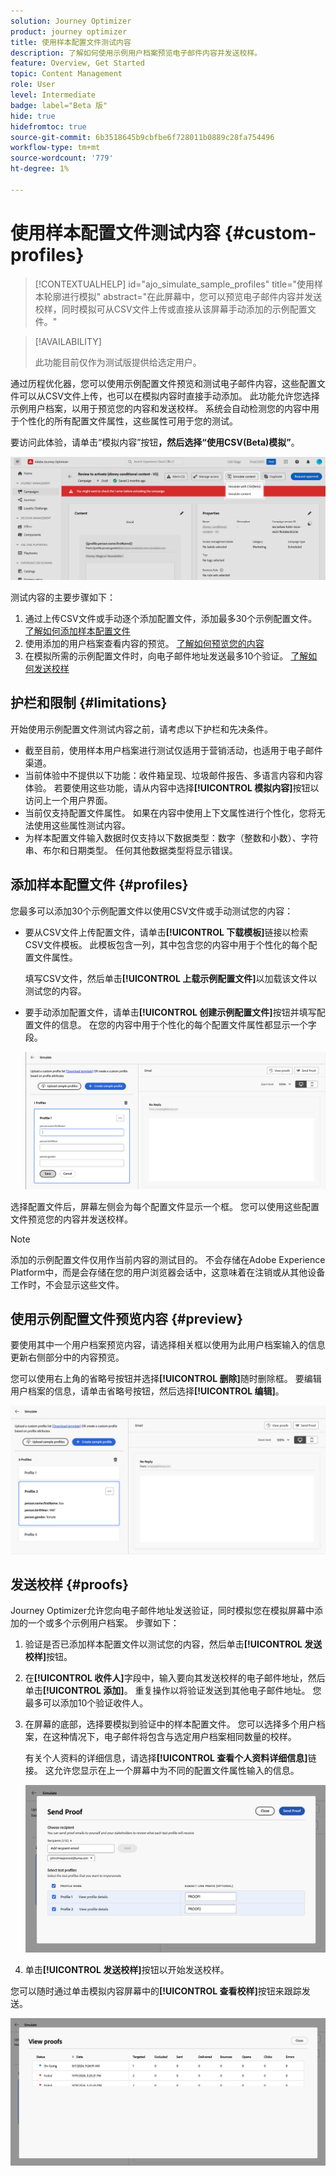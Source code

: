 ```yaml
---
solution: Journey Optimizer
product: journey optimizer
title: 使用样本配置文件测试内容
description: 了解如何使用示例用户档案预览电子邮件内容并发送校样。
feature: Overview, Get Started
topic: Content Management
role: User
level: Intermediate
badge: label="Beta 版"
hide: true
hidefromtoc: true
source-git-commit: 6b3518645b9cbfbe6f728011b0889c28fa754496
workflow-type: tm+mt
source-wordcount: '779'
ht-degree: 1%

---
```



# 使用样本配置文件测试内容 {#custom-profiles}

>[!CONTEXTUALHELP]
>id="ajo_simulate_sample_profiles"
>title="使用样本轮廓进行模拟"
>abstract="在此屏幕中，您可以预览电子邮件内容并发送校样，同时模拟可从CSV文件上传或直接从该屏幕手动添加的示例配置文件。"


<!--ATTENTE CONFIRMATION 

- nom (custom/sample)
- campaigns/journeys ou que campaigns

-->

>[!AVAILABILITY]
>
>此功能目前仅作为测试版提供给选定用户。

通过历程优化器，您可以使用示例配置文件预览和测试电子邮件内容，这些配置文件可以从CSV文件上传，也可以在模拟内容时直接手动添加。 此功能允许您选择示例用户档案，以用于预览您的内容和发送校样。 系统会自动检测您的内容中用于个性化的所有配置文件属性，这些属性可用于您的测试。

要访问此体验，请单击“模拟内容”按钮&#x200B;****，然后选择“使用CSV(Beta)模拟”****。

![](assets/simulate-sample.png)


测试内容的主要步骤如下：

1. 通过上传CSV文件或手动逐个添加配置文件，添加最多30个示例配置文件。 [了解如何添加样本配置文件](#profiles)
1. 使用添加的用户档案查看内容的预览。 [了解如何预览您的内容](#preview)
1. 在模拟所需的示例配置文件时，向电子邮件地址发送最多10个验证。 [了解如何发送校样](#proofs)


## 护栏和限制 {#limitations}

开始使用示例配置文件测试内容之前，请考虑以下护栏和先决条件。

* 截至目前，使用样本用户档案进行测试仅适用于营销活动，也适用于电子邮件渠道。
* 当前体验中不提供以下功能：收件箱呈现、垃圾邮件报告、多语言内容和内容体验。 若要使用这些功能，请从内容中选择&#x200B;**[!UICONTROL 模拟内容]**&#x200B;按钮以访问上一个用户界面。
* 当前仅支持配置文件属性。 如果在内容中使用上下文属性进行个性化，您将无法使用这些属性测试内容。
* 为样本配置文件输入数据时仅支持以下数据类型：数字（整数和小数）、字符串、布尔和日期类型。 任何其他数据类型将显示错误。

## 添加样本配置文件 {#profiles}

您最多可以添加30个示例配置文件以使用CSV文件或手动测试您的内容：

* 要从CSV文件上传配置文件，请单击&#x200B;**[!UICONTROL 下载模板]**&#x200B;链接以检索CSV文件模板。 此模板包含一列，其中包含您的内容中用于个性化的每个配置文件属性。

  填写CSV文件，然后单击&#x200B;**[!UICONTROL 上载示例配置文件]**&#x200B;以加载该文件以测试您的内容。

* 要手动添加配置文件，请单击&#x200B;**[!UICONTROL 创建示例配置文件]**&#x200B;按钮并填写配置文件的信息。 在您的内容中用于个性化的每个配置文件属性都显示一个字段。

  ![](assets/simulate-custom-add.png)

选择配置文件后，屏幕左侧会为每个配置文件显示一个框。 您可以使用这些配置文件预览您的内容并发送校样。

>[!NOTE]
>
>添加的示例配置文件仅用作当前内容的测试目的。 不会存储在Adobe Experience Platform中，而是会存储在您的用户浏览器会话中，这意味着在注销或从其他设备工作时，不会显示这些文件。

## 使用示例配置文件预览内容 {#preview}

要使用其中一个用户档案预览内容，请选择相关框以使用为此用户档案输入的信息更新右侧部分中的内容预览。

您可以使用右上角的省略号按钮并选择&#x200B;**[!UICONTROL 删除]**&#x200B;随时删除框。 要编辑用户档案的信息，请单击省略号按钮，然后选择&#x200B;**[!UICONTROL 编辑]**。

![](assets/simulate-custom-boxes.png)

## 发送校样 {#proofs}

Journey Optimizer允许您向电子邮件地址发送验证，同时模拟您在模拟屏幕中添加的一个或多个示例用户档案。 步骤如下：

1. 验证是否已添加样本配置文件以测试您的内容，然后单击&#x200B;**[!UICONTROL 发送校样]**&#x200B;按钮。

1. 在&#x200B;**[!UICONTROL 收件人]**&#x200B;字段中，输入要向其发送校样的电子邮件地址，然后单击&#x200B;**[!UICONTROL 添加]**。 重复操作以将验证发送到其他电子邮件地址。 您最多可以添加10个验证收件人。

1. 在屏幕的底部，选择要模拟到验证中的样本配置文件。 您可以选择多个用户档案，在这种情况下，电子邮件将包含与选定用户档案相同数量的校样。

   有关个人资料的详细信息，请选择&#x200B;**[!UICONTROL 查看个人资料详细信息]**&#x200B;链接。 这允许您显示在上一个屏幕中为不同的配置文件属性输入的信息。

   ![](assets/simulate-custom-proofs.png)

1. 单击&#x200B;**[!UICONTROL 发送校样]**&#x200B;按钮以开始发送校样。

您可以随时通过单击模拟内容屏幕中的&#x200B;**[!UICONTROL 查看校样]**&#x200B;按钮来跟踪发送。

![](assets/simulate-custom-sent-proofs.png)
